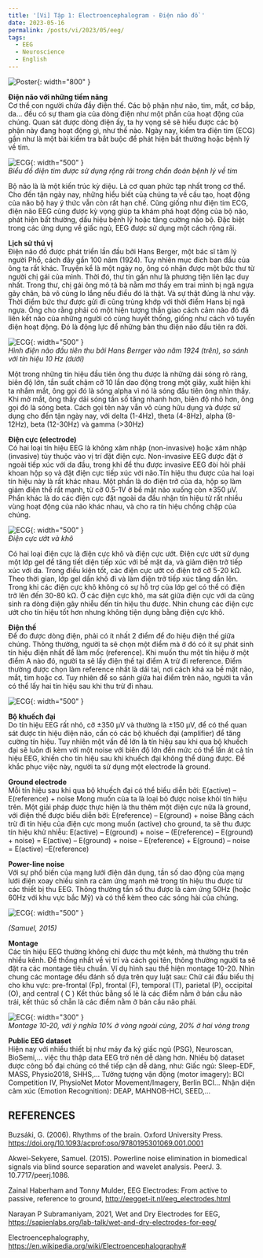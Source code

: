 ```yaml
---
title: '[Vi] Tập 1: Electroencephalogram - Điện não đồ '
date: 2023-05-16
permalink: /posts/vi/2023/05/eeg/
tags:
  - EEG
  - Neuroscience
  - English
---
```


![Poster](/images/post/2023_eeg_evoked.png){: width="800" }<br>

**Điện não với những tiềm năng** <br>
Cơ thể con người chứa đầy điện thế. Các bộ phận như não, tim, mắt, cơ bắp, da... đều có sự tham gia của dòng điện như một phần của hoạt động của chúng. Quan sát được dòng điện ấy, ta hy vọng sẽ sẽ hiểu được các bộ phận này đang hoạt động gì, như thế nào. Ngày nay, kiểm tra điện tim (ECG) gần như là một bài kiểm tra bắt buộc để phát hiện bất thường hoặc bệnh lý về tim.

![ECG](/images/post/2023_eeg_ecg.png){: width="500" } <br>
*Biểu đồ điện tim được sử dụng rộng rãi trong chẩn đoán bệnh lý về tim*

Bộ não là là một kiến trúc kỳ diệu. Là cơ quan phức tạp nhất trong cơ thể. Cho đến tận ngày nay, những hiểu biết của chúng ta về cấu tạo, hoạt động của não bộ hay ý thức vẫn còn rất hạn chế. 
Cũng giống như điện tim ECG, điện não EEG cũng được kỳ vọng giúp ta khám phá hoạt động của bộ não, phát hiện bất thường, dấu hiệu bệnh lý hoặc tăng cường não bộ. Đặc biệt trong các ứng dụng về giấc ngủ, EEG được sử dụng một cách rộng rãi.

**Lịch sử thú vị** <br>
Điện não đồ được phát triển lần đầu bởi Hans Berger, một bác sĩ tâm lý người Phổ, cách đây gần 100 năm (1924). Tuy nhiên mục đích ban đầu của ông ta rất khác. 
Truyện kể là một ngày nọ, ông có nhận được một bức thư từ người chị gái của mình. Thời đó, thư tín gần như là phương tiện liên lạc duy nhất. Trong thư, chị gái ông mô tả bà nằm mơ thấy em trai mình bị ngã ngựa gãy chân, bà vô cùng lo lắng nếu điều đó là thật. Và sự thật đúng là như vậy. Thời điểm bức thư được gửi đi cũng trùng khớp với thời điểm Hans bị ngã ngựa. Ông cho rằng phải có một hiện tượng thần giao cách cảm nào đó đã liên kết não của những người có cùng huyết thống, giống như cách vô tuyến điện hoạt động. Đó là động lực để những bản thu điện não đầu tiên ra đời. 

![ECG](/images/post/2023_eeg_alpha_dominant.png){: width="500" } <br>
*Hình điện não đầu tiên thu bởi Hans Berrger vào năm 1924 (trên), so sánh với tín hiệu 10 Hz (dưới)*

Một trong những tín hiệu đầu tiên ông thu được là những dải sóng rõ ràng, biên độ lớn, tần suất chậm cỡ 10 lần dao động trong một giây, xuất hiện khi ta nhắm mắt, ông gọi đó là sóng alpha vì nó là sóng đầu tiên ông nhìn thấy. Khi mở mắt, ông thấy dải sóng tần số tăng nhanh hơn, biên độ nhỏ hơn, ông gọi đó là sóng beta. 
Cách gọi tên này vẫn vô cùng hữu dụng và được sử dụng cho đến tận ngày nay, với delta (1-4Hz), theta (4-8Hz), alpha (8-12Hz), beta (12-30Hz) và gamma (>30Hz)

**Điện cực (electrode)** <br>
Có hai loại tín hiệu EEG là không xâm nhập (non-invasive) hoặc xâm nhập (invasive) tùy thuộc vào vị trí đặt điện cực. Non-invasive EEG được đặt ở ngoài tiếp xúc với da đầu, trong khi để thu được invasive EEG đòi hỏi phải khoan hộp sọ và đặt điện cực tiếp xúc với não.Tín hiệu thu được của hai loại tín hiệu này là rất khác nhau. Một phần là do điện trở của da, hộp sọ làm giảm điện thế rất mạnh, từ cỡ 0.5-1V ở bề mặt não xuống còn ±350 μV. Phần khác là do các điện cực đặt ngoài da đầu nhận tín hiệu từ rất nhiều vùng hoạt động của não khác nhau, và cho ra tín hiệu chồng chập của chúng.

![ECG](/images/post/2023_eeg_electrodes.png){: width="500" } <br>
*Điện cực ướt và khô*

Có hai loại điện cực là điện cực khô và điện cực ướt. Điện cực ướt sử dụng một lớp gel để tăng tiết diện tiếp xúc với bề mặt da, và giảm điện trở tiếp xúc với da. Trong điều kiện tốt, các điện cực ướt có điện trở cỡ 5-20 kΩ. Theo thời gian, lớp gel dần khô đi và làm điện trở tiếp xúc tăng dần lên. Trong khi các điện cực khô không có sự hỗ trợ của lớp gel có thể có điện trở lên đến 30-80 kΩ. Ở các điện cực khô, ma sát giữa điện cực với da cũng sinh ra dòng điện gây nhiễu đến tín hiệu thu được. Nhìn chung các điện cực ướt cho tín hiệu tốt hơn nhưng không tiện dụng bằng điện cực khô.


**Điện thế** <br>
Để đo được dòng điện, phải có ít nhất 2 điểm để đo hiệu điện thế giữa chúng. Thông thường, người ta sẽ chọn một điểm mà ở đó có ít sự phát sinh tín hiệu điện nhất để làm mốc (reference). Khi muốn thu một tín hiệu ở một điểm A nào đó, người ta sẽ lấy điện thế tại điểm A trừ đi reference. Điểm thường được chọn làm reference nhất là dái tai, nơi cách khá xa bề mặt não, mắt, tim hoặc cơ. Tuy nhiên để so sánh giữa hai điểm trên não, người ta vẫn có thể lấy hai tín hiệu sau khi thu trừ đi nhau.

![ECG](/images/post/2023_eeg_potentials.png){: width="500" } <br>

**Bộ khuếch đại** <br>
Do tín hiệu EEG rất nhỏ, cỡ ±350 μV và thường là ±150 μV, để có thể quan sát được tín hiệu điện não, cần có các bộ khuếch đại (amplifier) để tăng cường tín hiệu. Tuy nhiên một vấn đề lớn là tín hiệu sau khi qua bộ khuếch đại sẽ luôn đi kèm với một noise với biên độ lớn đến mức có thể lấn át cả tín hiệu EEG, khiến cho tín hiệu sau khi khuếch đại không thể dùng được. Để khắc phục việc này, người ta sử dụng một electrode là ground.

**Ground electrode** <br>
Mỗi tín hiệu sau khi qua bộ khuếch đại có thể biểu diễn bởi: E(active) – E(reference) + noise
Mong muốn của ta là loại bỏ được noise khỏi tín hiệu trên. Một giải pháp được thực hiện là thu thêm một điện cực nữa là ground, với điện thế được biểu diễn bởi: 
E(reference) – E(ground) + noise
Bằng cách trừ đi tín hiệu của điện cực mong muốn (active) cho ground, ta sẽ thu được tín hiệu khử nhiễu:
E(active) – E(ground) + noise – (E(reference) – E(ground) + noise) =
E(active) – E(ground) + noise – E(reference) + E(ground) – noise =
E(active) –E(reference)

**Power-line noise** <br>
Với sự phổ biến của mạng lưới điện dân dụng, tần số dao động của mạng lưới điện xoay chiều sinh ra cảm ứng mạnh mẽ trong tín hiệu thu được từ các thiết bị thu EEG. Thông thường tần số thu được là cảm ứng 50Hz (hoặc 60Hz với khu vực bắc Mỹ) và có thể kèm theo các sóng hài của chúng.

![ECG](/images/post/2023_eeg_powerline_noise.png){: width="500" } <br>

*(Samuel, 2015)*

**Montage** <br>
Các tín hiệu EEG thường không chỉ được thu một kênh, mà thường thu trên nhiều kênh. Để thống nhất về vị trí và cách gọi tên, thông thường người ta sẽ đặt ra các montage tiêu chuẩn. Ví dụ hình sau thể hiện montage 10-20. Nhìn chung các montage đều đánh số dựa trên quy luật sau: 
Chữ cái đầu biểu thị cho khu vực: pre-frontal (Fp), frontal (F), temporal (T), parietal (P), occipital (O), and central ( C )
Kết thúc bằng số lẻ là các điểm nằm ở bán cầu não trái, kết thúc số chẵn là các điểm nằm ở bán cầu não phải.

![ECG](/images/post/2023_eeg_montage.png){: width="300" } <br>
*Montage 10-20, với ý nghĩa 10% ở vòng ngoài cùng, 20% ở hai vòng trong* <br>

**Public EEG dataset** <br>
Hiện nay với nhiều thiết bị như máy đa ký giấc ngủ (PSG), Neuroscan, BioSemi,... việc thu thập data EEG trở nên dễ dàng hơn.
Nhiều bộ dataset được công bố đại chúng có thể tiếp cận dễ dàng, như:
Giấc ngủ: Sleep-EDF, MASS, Physio2018, SHHS,...
Tưởng tượng vận động (motor imagery): BCI Competition IV, PhysioNet Motor Movement/Imagery, Berlin BCI…
Nhận diện cảm xúc (Emotion Recognition): DEAP, MAHNOB-HCI, SEED,...

REFERENCES
-----

Buzsáki, G. (2006). Rhythms of the brain. Oxford University Press. https://doi.org/10.1093/acprof:oso/9780195301069.001.0001

Akwei-Sekyere, Samuel. (2015). Powerline noise elimination in biomedical signals via blind source separation and wavelet analysis. PeerJ. 3. 10.7717/peerj.1086. 

Zainal Haberham and Tonny Mulder, EEG Electrodes: From active to passive, reference to ground, http://eegget-it.nl/eeg_electrodes.html

Narayan P Subramaniyam, 2021, Wet and Dry Electrodes for EEG, https://sapienlabs.org/lab-talk/wet-and-dry-electrodes-for-eeg/

Electroencephalography, https://en.wikipedia.org/wiki/Electroencephalography#
